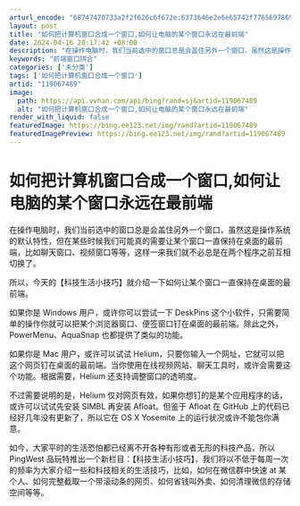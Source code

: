 ```yaml
---
arturl_encode: "68747470733a2f2f626c6f672e:6373646e2e6e65742f77656978696e5f33393931373231312f:61727469636c652f64657461696c732f313139303637343839"
layout: post
title: "如何把计算机窗口合成一个窗口,如何让电脑的某个窗口永远在最前端"
date: 2024-04-16 20:17:42 +08:00
description: "在操作电脑时，我们当前选中的窗口总是会盖住另外一个窗口，虽然这是操作系统的默认特性，但在某些时候我们"
keywords: "前端窗口拼合"
categories: ['未分类']
tags: ['如何把计算机窗口合成一个窗口']
artid: "119067489"
image:
  path: https://api.vvhan.com/api/bing?rand=sj&artid=119067489
  alt: "如何把计算机窗口合成一个窗口,如何让电脑的某个窗口永远在最前端"
render_with_liquid: false
featuredImage: https://bing.ee123.net/img/rand?artid=119067489
featuredImagePreview: https://bing.ee123.net/img/rand?artid=119067489
---
```


# 如何把计算机窗口合成一个窗口,如何让电脑的某个窗口永远在最前端

在操作电脑时，我们当前选中的窗口总是会盖住另外一个窗口，虽然这是操作系统的默认特性，但在某些时候我们可能真的需要让某个窗口一直保持在桌面的最前端，比如聊天窗口、视频窗口等等，这样一来我们就不必总是在两个程序之前互相切换了。

所以，今天的【科技生活小技巧】就介绍一下如何让某个窗口一直保持在桌面的最前端。

如果你是 Windows 用户，或许你可以尝试一下 DeskPins 这个小软件，只需要简单的操作你就可以把某个浏览器窗口、便签窗口钉在桌面的最前端。除此之外，PowerMenu、AquaSnap 也都提供了类似的功能。

如果你是 Mac 用户，或许可以试试 Helium，只要你输入一个网址，它就可以把这个网页钉在桌面的最前端。当你使用在线视频网站、聊天工具时，或许会需要这个功能。根据需要，Helium 还支持调整窗口的透明度。

不过需要说明的是，Helium 仅对网页有效，如果你想钉的是某个应用程序的话，或许可以试试先安装 SIMBL 再安装 Afloat。但鉴于 Afloat 在 GitHub 上的代码已经好几年没有更新了，所以它在 OS X Yosemite 上的运行状况或许不能包你满意。

如今，大家平时的生活恐怕都已经离不开各种有形或者无形的科技产品，所以 PingWest 品玩特推出一个新栏目：【科技生活小技巧】，我们将以不低于每周一次的频率为大家介绍一些和科技相关的生活技巧，比如，如何在微信群中快速 at 某个人、如何完整截取一个带滚动条的网页、如何省钱叫外卖、如何清理微信的存储空间等等。
